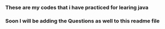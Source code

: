 <h3>These are my codes that i have practiced for learing java </h3>
<h3>Soon I will be adding the Questions as well to this readme file</h3>
